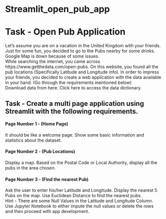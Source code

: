 # Streamlit_open_pub_app
<h1>Task - Open Pub Application</h1>
Let’s assume you are on a vacation in the United Kingdom with your friends. Just for some fun, you decided to go to the Pubs nearby for some drinks. Google Map is down because of some issues. 
<br>
While searching the internet, you came across https://www.getthedata.com/open-pubs. On this website, you found all the pub locations (Specifically Latitude and Longitude info). In order to impress your friends, you decided to create a web application with the data available in your hand. (Go through the requirements mentioned below)
<br>
Download data from here.
Click here to access the data dictionary.
<br>
<h2>Task - Create a multi page application using Streamlit with the following requirements.</h2>

<h4>Page Number 1 - (Home Page)</h4>
It should be like a welcome page. Show some basic information and statistics about the dataset.


<h4>Page Number 2 - (Pub Locations)</h4>
Display a map. Based on the Postal Code or Local Authority, display all the pubs in the area chosen. 

<h4>Page Number 3 - (Find the nearest Pub)</h4>
Ask the user to enter his/her Latitude and Longitude. Display the nearest 5 Pubs on the map. Use Euclidean Distance to find the nearest pubs.
<br>
Hint - There are some Null Values in the Latitude and Longitude Column. Use Jupyter Notebook to either impute the null values or delete the rows and then proceed with app development.
